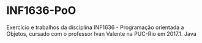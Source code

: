 # INF1636-PoO
Exercício e trabalhos da disciplina INF1636 - Programação orientada a Objetos, cursado com o professor Ivan Valente na PUC-Rio em 2017.1. Java

